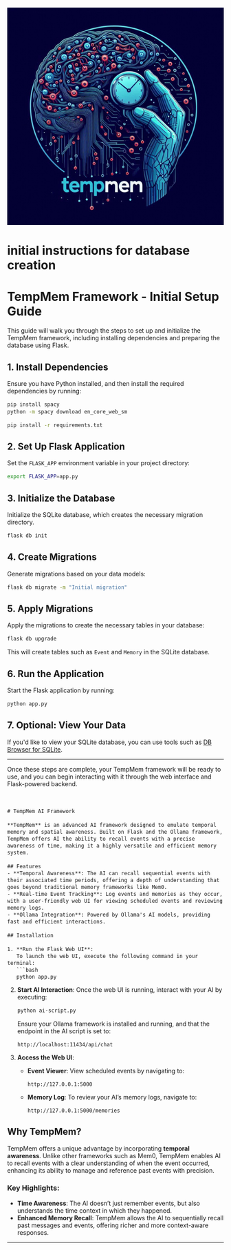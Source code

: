 ![TempMem Logo](images/tempmem-logo.png)

# initial instructions for database creation

# TempMem Framework - Initial Setup Guide

This guide will walk you through the steps to set up and initialize the TempMem framework, including installing dependencies and preparing the database using Flask.

## 1. Install Dependencies

Ensure you have Python installed, and then install the required dependencies by running:
```bash
pip install spacy
python -m spacy download en_core_web_sm
```

```bash
pip install -r requirements.txt
```

## 2. Set Up Flask Application

Set the `FLASK_APP` environment variable in your project directory:

```bash
export FLASK_APP=app.py
```

## 3. Initialize the Database

Initialize the SQLite database, which creates the necessary migration directory.

```bash
flask db init
```

## 4. Create Migrations

Generate migrations based on your data models:

```bash
flask db migrate -m "Initial migration"
```

## 5. Apply Migrations

Apply the migrations to create the necessary tables in your database:

```bash
flask db upgrade
```

This will create tables such as `Event` and `Memory` in the SQLite database.

## 6. Run the Application

Start the Flask application by running:

```bash
python app.py
```

## 7. Optional: View Your Data

If you'd like to view your SQLite database, you can use tools such as [DB Browser for SQLite](https://sqlitebrowser.org/).

---

Once these steps are complete, your TempMem framework will be ready to use, and you can begin interacting with it through the web interface and Flask-powered backend.

```


# TempMem AI Framework

**TempMem** is an advanced AI framework designed to emulate temporal memory and spatial awareness. Built on Flask and the Ollama framework, TempMem offers AI the ability to recall events with a precise awareness of time, making it a highly versatile and efficient memory system.

## Features
- **Temporal Awareness**: The AI can recall sequential events with their associated time periods, offering a depth of understanding that goes beyond traditional memory frameworks like Mem0.
- **Real-time Event Tracking**: Log events and memories as they occur, with a user-friendly web UI for viewing scheduled events and reviewing memory logs.
- **Ollama Integration**: Powered by Ollama's AI models, providing fast and efficient interactions.

## Installation

1. **Run the Flask Web UI**:
   To launch the web UI, execute the following command in your terminal:
   ```bash
   python app.py
   ```

2. **Start AI Interaction**:
   Once the web UI is running, interact with your AI by executing:
   ```bash
   python ai-script.py
   ```
   Ensure your Ollama framework is installed and running, and that the endpoint in the AI script is set to:
   ```
   http://localhost:11434/api/chat
   ```

3. **Access the Web UI**:
   - **Event Viewer**: View scheduled events by navigating to:
     ```
     http://127.0.0.1:5000
     ```
   - **Memory Log**: To review your AI’s memory logs, navigate to:
     ```
     http://127.0.0.1:5000/memories
     ```

## Why TempMem?

TempMem offers a unique advantage by incorporating **temporal awareness**. Unlike other frameworks such as Mem0, TempMem enables AI to recall events with a clear understanding of when the event occurred, enhancing its ability to manage and reference past events with precision. 

### Key Highlights:
- **Time Awareness**: The AI doesn’t just remember events, but also understands the time context in which they happened.
- **Enhanced Memory Recall**: TempMem allows the AI to sequentially recall past messages and events, offering richer and more context-aware responses.

---
